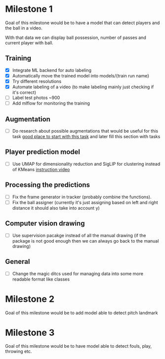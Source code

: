 # Milestone 1

Goal of this milestone would be to have a model that can detect players and the ball in a video. 

With that data we can display ball possession, number of passes and current player with ball.

## Training

- [x] Integrate ML backend for auto labeling
- [x] Automatically move the trained model into models/{train run name}
- [x] Try different resolutions
- [x] Automate labeling of a video (to make labeling mainly just checking if it's correct)
- [ ] Label test photos ~900
- [ ] Add mlflow for monitoring the training

## Augmentation

- [ ] Do research about possible augmentations that would be useful for this task [good place to start with this task](https://www.kaggle.com/competitions/dfl-bundesliga-data-shootout/discussion/360331) and later fill this section with tasks


## Player prediction model

- [ ] Use UMAP for dimensionality reduction and SigLIP for clustering instead of KMeans [instruction video](https://youtu.be/aBVGKoNZQUw?si=l8EIqtp8bc44Hj3m&t=1778)

## Processing the predictions

- [ ] Fix the frame generator in tracker (probably combine the functions).
- [ ] Fix the ball assigner (currently it's just assigning based on left and right distance it should also take into account y)

## Computer vision drawing

- [ ] Use supervision pacakge instead of all the manual drawing (if the package is not good enough then we can always go back to the manual drawing)

## General

- [ ] Change the magic ditcs used for managing data into some more readable format like classes

# Milestone 2

Goal of this milestone would be to add model able to detect pitch landmark

# Milestone 3

Goal of this milestone would be to have model able to detect fouls, play, throwing etc.
